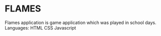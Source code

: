 # FLAMES
Flames application is game application which was played in school days.
Languages:
           HTML
           CSS
           Javascript     
          
